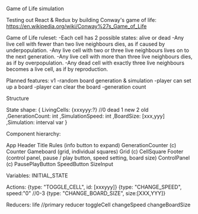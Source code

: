 Game of Life simulation

Testing out React & Redux by building Conway's game of life:
https://en.wikipedia.org/wiki/Conway%27s_Game_of_Life


Game of Life ruleset:
-Each cell has 2 possible states: alive or dead
-Any live cell with fewer than two live neighbours dies, as if caused by underpopulation.
-Any live cell with two or three live neighbours lives on to the next generation.
-Any live cell with more than three live neighbours dies, as if by overpopulation.
-Any dead cell with exactly three live neighbours becomes a live cell, as if by reproduction.

Planned features:
v1
-random board generation & simulation
-player can set up a board
-player can clear the board
-generation count


Structure

State shape:
{
  LivingCells: {xxxyyy:?} //0 dead 1 new 2 old
  ,GenerationCount: int
  ,SimulationSpeed: int
  ,BoardSize: [xxx,yyy]
  ,Simulation: interval var
}


Component hierarchy:

App
  Header
    Title
    Rules (info button to expand)
    GenerationCounter (c)
      Counter
  Gameboard (grid, individual squares)
    Grid (c)
      CellSquare
  Footer (control panel, pause / play button, speed setting, board size)
    ControlPanel (c)
      PausePlayButton
      SpeedButton
      SizeInput

Variables:
INITIAL_STATE

Actions:
{type: "TOGGLE_CELL", id: [xxxyyy]}
{type: "CHANGE_SPEED", speed:"0" //0-3
{type: "CHANGE_BOARD_SIZE", size:[XXX,YYY]}

Reducers:
life //primary reducer
  toggleCell
  changeSpeed
  changeBoardSize

